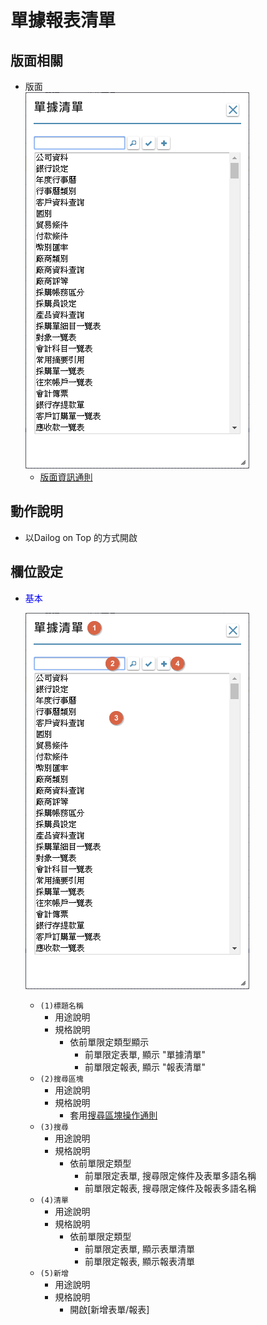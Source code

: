 單據報表清單
===
## 版面相關
* 版面</br>
    ![pic][image_ListFormReport]
    * [版面資訊通則][link_ruleother1]

## 動作說明
* 以Dailog on Top 的方式開啟

## 欄位設定
* <p id="fieldbreak1" style="color:blue;">基本</p>

    ![pic][image_ListFormReport_fieldbreak1]
    * `(1)標題名稱`
        * 用途說明
        * 規格說明
            * 依前單限定類型顯示
                * 前單限定表單, 顯示 "單據清單"
                * 前單限定報表, 顯示 "報表清單"
    * `(2)搜尋區塊`
        * 用途說明
        * 規格說明
            * 套用[搜尋區塊操作通則][link_rulebutton1]
    * `(3)搜尋`
        * 用途說明
        * 規格說明
            * 依前單限定類型
                * 前單限定表單, 搜尋限定條件及表單多語名稱
                * 前單限定報表, 搜尋限定條件及報表多語名稱
    * `(4)清單`
        * 用途說明
        * 規格說明
            * 依前單限定類型
                * 前單限定表單, 顯示表單清單
                * 前單限定報表, 顯示報表清單
    * `(5)新增`
        * 用途說明
        * 規格說明
            * 開啟[新增表單/報表]

<!-- 圖片 -->
[image_ListFormReport]:attachment/ListFormReport.png
[image_ListFormReport_fieldbreak1]:attachment/ListFormReport_fieldbreak1.png

<!-- 超連結 -->
[link_ruleother1]:../RulesOther/README#ruleother1 "共用通則_其它/版面資訊通則"
[link_rulebutton1]:../RulesButton/README#rulebutton1 "共用通則_按鍵/搜尋區塊操作通則"